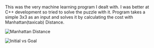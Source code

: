 This was the very machine learning program I dealt with. I was better at C++ development so tried to solve the puzzle with it. Program takes a simple 3x3 as an input and solves it by calculating the cost with Manhattan(taxicab) Distance. 

![Manhattan Distance](https://en.wikipedia.org/wiki/Taxicab_geometry)

![Initial vs Goal](https://www.cs.princeton.edu/courses/archive/spr18/cos226/assignments/8puzzle/4moves.png)
